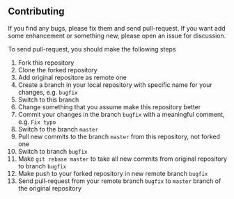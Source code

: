 ## Contributing

If you find any bugs, please fix them and send pull-request. 
If you want add some enhancement or something new, please open an issue for discussion. 

To send pull-request, you should make the following steps

1. Fork this repository
2. Clone the forked repository
3. Add original repositore as remote one 
4. Create a branch in your local repository with specific name for your changes, e.g. ```bugfix```
5. Switch to this branch
6. Change something that you assume make this repository better
7. Commit your changes in the branch ```bugfix``` with a meaningful comment, e.g. ```Fix typo```
8. Switch to the branch ```master```
9. Pull new commits to the branch ```master``` from this repository, not forked one
10. Switch to branch ```bugfix```
11. Make ```git rebase master``` to take all new commits from original repository to branch ```bugfix```
12. Make push to your forked repository in new remote branch ```bugfix```
13. Send pull-request from your remote branch ```bugfix``` to ```master``` branch of the original repository
